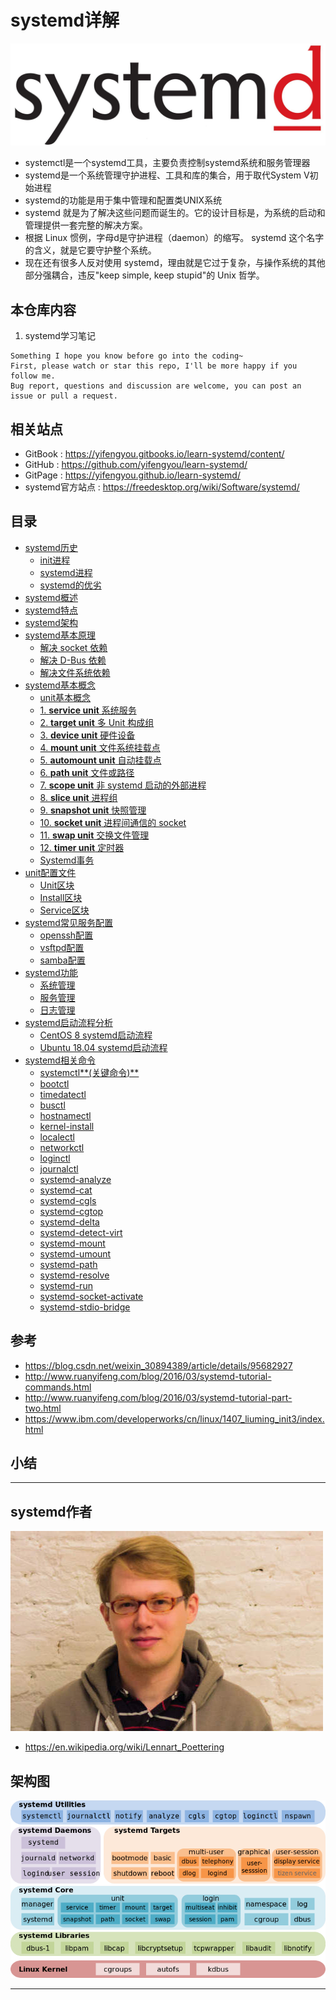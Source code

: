 # systemd详解

![20200128_160617_66](image/20200128_160617_66.png)

* systemctl是一个systemd工具，主要负责控制systemd系统和服务管理器
* systemd是一个系统管理守护进程、工具和库的集合，用于取代System V初始进程
* systemd的功能是用于集中管理和配置类UNIX系统
* systemd 就是为了解决这些问题而诞生的。它的设计目标是，为系统的启动和管理提供一套完整的解决方案。
* 根据 Linux 惯例，字母d是守护进程（daemon）的缩写。 systemd 这个名字的含义，就是它要守护整个系统。
* 现在还有很多人反对使用 systemd，理由就是它过于复杂，与操作系统的其他部分强耦合，违反"keep simple, keep stupid"的 Unix 哲学。

## 本仓库内容

1. systemd学习笔记

```
Something I hope you know before go into the coding~
First, please watch or star this repo, I'll be more happy if you follow me.
Bug report, questions and discussion are welcome, you can post an issue or pull a request.
```

## 相关站点

* GitBook : <https://yifengyou.gitbooks.io/learn-systemd/content/>
* GitHub : <https://github.com/yifengyou/learn-systemd/>
* GitPage : <https://yifengyou.github.io/learn-systemd/>
* systemd官方站点 : <https://freedesktop.org/wiki/Software/systemd/>

## 目录

* [systemd历史](docs/systemd历史.md)
    * [init进程](docs/systemd历史/init进程.md)
    * [systemd进程](docs/systemd历史/systemd进程.md)
    * [systemd的优劣](docs/systemd历史/systemd的优劣.md)
* [systemd概述](docs/systemd概述.md)
* [systemd特点](docs/systemd特点.md)
* [systemd架构](docs/systemd架构.md)
* [systemd基本原理](docs/systemd基本原理.md)
    * [解决 socket 依赖](docs/systemd基本原理/解决socket依赖.md)
    * [解决 D-Bus 依赖](docs/systemd基本原理/解决D-Bus依赖.md)
    * [解决文件系统依赖](docs/systemd基本原理/解决文件系统依赖.md)
* [systemd基本概念](docs/systemd基本概念.md)
    * [unit基本概念](docs/systemd基本概念/unit基本概念.md)
    * [1. **service unit** 系统服务](docs/systemd基本概念/serviceunit.md)
    * [2. **target unit** 多 Unit 构成组](docs/systemd基本概念/targetunit.md)
    * [3. **device unit** 硬件设备](docs/systemd基本概念/deviceunit.md)
    * [4. **mount unit** 文件系统挂载点](docs/systemd基本概念/mountunit.md)
    * [5. **automount unit** 自动挂载点](docs/systemd基本概念/automountunit.md)
    * [6. **path unit** 文件或路径](docs/systemd基本概念/pathunit.md)
    * [7. **scope unit** 非 systemd 启动的外部进程](docs/systemd基本概念/scopeunit.md)
    * [8. **slice unit** 进程组](docs/systemd基本概念/sliceunit.md)
    * [9. **snapshot unit** 快照管理](docs/systemd基本概念/snapshotunit.md)
    * [10. **socket unit** 进程间通信的 socket](docs/systemd基本概念/socketunit.md)
    * [11. **swap unit** 交换文件管理](docs/systemd基本概念/swapunit.md)
    * [12. **timer unit** 定时器](docs/systemd基本概念/timerunit.md)
    * [Systemd事务](docs/systemd基本概念/Systemd事务.md)
* [unit配置文件](docs/unit配置文件.md)
    * [Unit区块](docs/unit配置文件/Unit区块.md)
    * [Install区块](docs/unit配置文件/Install区块.md)
    * [Service区块](docs/unit配置文件/Service区块.md)
* [systemd常见服务配置](docs/systemd常见服务配置.md)
    * [openssh配置](docs/systemd常见服务配置/openssh配置.md)
    * [vsftpd配置](docs/systemd常见服务配置/vsftpd配置.md)
    * [samba配置](docs/systemd常见服务配置/samba配置.md)
* [systemd功能](docs/systemd功能.md)
    * [系统管理](docs/systemd功能/系统管理.md)
    * [服务管理](docs/systemd功能/服务管理.md)
    * [日志管理](docs/systemd功能/日志管理.md)
* [systemd启动流程分析](docs/systemd启动流程分析.md)
    * [CentOS 8 systemd启动流程](docs/systemd启动流程分析/CentOS8systemd启动流程.md)
    * [Ubuntu 18.04 systemd启动流程](docs/systemd启动流程分析/Ubuntu1804systemd启动流程.md)
* [systemd相关命令](docs/systemd相关命令.md)
    * [systemctl**(关键命令)**](docs/systemd相关命令/systemctl.md)
    * [bootctl](docs/systemd相关命令/bootctl.md)
    * [timedatectl](docs/systemd相关命令/timedatectl.md)
    * [busctl](docs/systemd相关命令/busctl.md)
    * [hostnamectl](docs/systemd相关命令/hostnamectl.md)
    * [kernel-install](docs/systemd相关命令/kernel-install.md)
    * [localectl](docs/systemd相关命令/localectl.md)
    * [networkctl](docs/systemd相关命令/networkctl.md)
    * [loginctl](docs/systemd相关命令/loginctl.md)
    * [journalctl](docs/systemd相关命令/journalctl.md)
    * [systemd-analyze](docs/systemd相关命令/systemd-analyze.md)
    * [systemd-cat](docs/systemd相关命令/systemd-cat.md)
    * [systemd-cgls](docs/systemd相关命令/systemd-cgls.md)
    * [systemd-cgtop](docs/systemd相关命令/systemd-cgtop.md)
    * [systemd-delta](docs/systemd相关命令/systemd-delta.md)
    * [systemd-detect-virt](docs/systemd相关命令/systemd-detect-virt.md)
    * [systemd-mount](docs/systemd相关命令/systemd-mount.md)
    * [systemd-umount](docs/systemd相关命令/systemd-umount.md)
    * [systemd-path](docs/systemd相关命令/systemd-path.md)
    * [systemd-resolve](docs/systemd相关命令/systemd-resolve.md)
    * [systemd-run](docs/systemd相关命令/systemd-run.md)
    * [systemd-socket-activate](docs/systemd相关命令/systemd-socket-activate.md)
    * [systemd-stdio-bridge](docs/systemd相关命令/systemd-stdio-bridge.md)

## 参考

* <https://blog.csdn.net/weixin_30894389/article/details/95682927>
* <http://www.ruanyifeng.com/blog/2016/03/systemd-tutorial-commands.html>
* <http://www.ruanyifeng.com/blog/2016/03/systemd-tutorial-part-two.html>
* <https://www.ibm.com/developerworks/cn/linux/1407_liuming_init3/index.html>



## 小结


---

## systemd作者

![20200131_220703_13](image/20200131_220703_13.png)

* <https://en.wikipedia.org/wiki/Lennart_Poettering>

## 架构图

![20200131_215534_65](image/20200131_215534_65.png)


---
